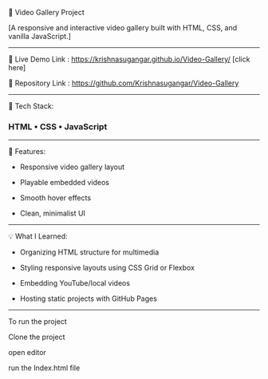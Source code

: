 
🎥 Video Gallery Project

[A responsive and interactive video gallery built with HTML, CSS, and vanilla JavaScript.]
______________________________________________________________________________________________

🚀 Live Demo Link : https://krishnasugangar.github.io/Video-Gallery/ [click here]

📁 Repository Link : https://github.com/Krishnasugangar/Video-Gallery

______________________________________________________________________________________________
🔧 Tech Stack:

### HTML • CSS • JavaScript

______________________________________________________________________________________________
📝 Features:

* Responsive video gallery layout

* Playable embedded videos

* Smooth hover effects

* Clean, minimalist UI

______________________________________________________________________________________________
💡 What I Learned:

* Organizing HTML structure for multimedia

* Styling responsive layouts using CSS Grid or Flexbox

* Embedding YouTube/local videos

* Hosting static projects with GitHub Pages

______________________________________________________________________________________________
To run the project

Clone the project 

open editor

run the Index.html file

